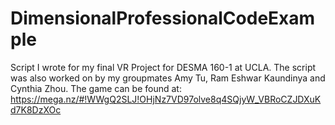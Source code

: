 # DimensionalProfessionalCodeExample
Script I wrote for my final VR Project for DESMA 160-1 at UCLA. The script was also worked on by my groupmates Amy Tu, Ram Eshwar Kaundinya and Cynthia Zhou.
The game can be found at: https://mega.nz/#!WWgQ2SLJ!OHjNz7VD97olve8q4SQjyW_VBRoCZJDXuKd7K8DzXOc
